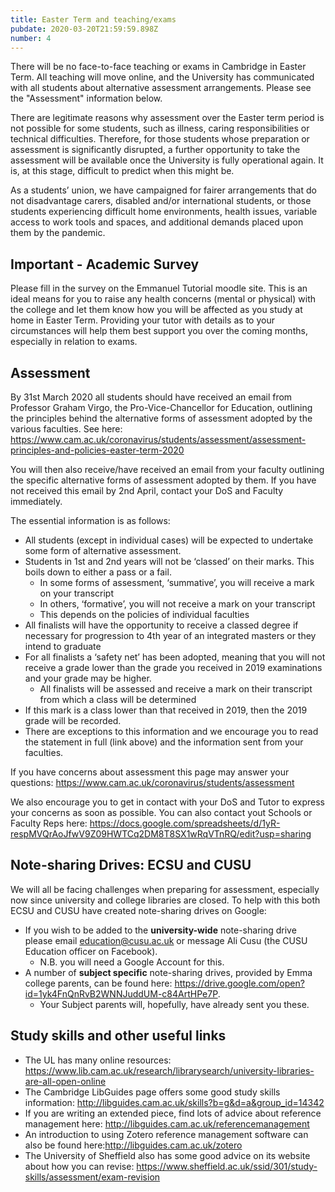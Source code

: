 ```yaml
---
title: Easter Term and teaching/exams
pubdate: 2020-03-20T21:59:59.898Z
number: 4
---
```

There will be no face-to-face teaching or exams in Cambridge in Easter Term. All teaching will move online, and the University has communicated with all students about alternative assessment arrangements. Please see the "Assessment" information below.

There are legitimate reasons why assessment over the Easter term period is not possible for some students, such as illness, caring responsibilities or technical difficulties. Therefore, for those students whose preparation or assessment is significantly disrupted, a further opportunity to take the assessment will be available once the University is fully operational again. It is, at this stage, difficult to predict when this might be. 

As a students’ union, we have campaigned for fairer arrangements that do not disadvantage carers, disabled and/or international students, or those students experiencing difficult home environments, health issues, variable access to work tools and spaces, and additional demands placed upon them by the pandemic. 

## Important - Academic Survey

Please fill in the survey on the Emmanuel Tutorial moodle site. This is an ideal means for you to raise any health concerns (mental or physical) with the college and let them know how you will be affected as you study at home in Easter Term. Providing your tutor with details as to your circumstances will help them best support you over the coming months, especially in relation to exams. 

## Assessment

By 31st March 2020 all students should have received an email from Professor Graham Virgo, the Pro-Vice-Chancellor for Education, outlining the principles behind the alternative forms of assessment adopted by the various faculties.  See here: https://www.cam.ac.uk/coronavirus/students/assessment/assessment-principles-and-policies-easter-term-2020

You will then also receive/have received an email from your faculty outlining the specific alternative forms of assessment adopted by them.  If you have not received this email by 2nd April, contact your DoS and Faculty immediately.

The essential information is as follows:

* All students (except in individual cases) will be expected to undertake some form of alternative assessment.
* Students in 1st and 2nd years will not be ‘classed’ on their marks.  This boils down to either a pass or a fail.
  * In some forms of assessment, ‘summative’, you will receive a mark on your transcript 
  * In others, ‘formative’, you will not receive a mark on your transcript 
  * This depends on the policies of individual faculties 
* All finalists will have the opportunity to receive a classed degree if necessary for progression to 4th year of an integrated masters or they intend to graduate 
* For all finalists a ‘safety net’ has been adopted, meaning that you will not receive a grade lower than the grade you received in 2019 examinations and your grade may be higher.
  * All finalists will be assessed and receive a mark on their transcript from which a class will be determined 
* If this mark is a class lower than that received in 2019, then the 2019 grade will be recorded.
* There are exceptions to this information and we encourage you to read the statement in full (link above) and the information sent from your faculties.  

If you have concerns about assessment this page may answer your questions: https://www.cam.ac.uk/coronavirus/students/assessment

We also encourage you to get in contact with your DoS and Tutor to express your concerns as soon as possible.  You can also contact yout Schools or Faculty Reps here: https://docs.google.com/spreadsheets/d/1yR-respMVQrAoJfwV9Z09HWTCq2DM8T8SX1wRqVTnRQ/edit?usp=sharing



## Note-sharing Drives: ECSU and CUSU

We will all be facing challenges when preparing for assessment, especially now since university and college libraries are closed.  To help with this both ECSU and CUSU have created note-sharing drives on Google: 

* If you wish to be added to the **university-wide** note-sharing drive please email education@cusu.ac.uk or message Ali Cusu (the CUSU Education officer on Facebook). 
  * N.B. you will need a Google Account for this.  
* A number of **subject specific** note-sharing drives, provided by Emma college parents, can be found here: https://drive.google.com/open?id=1yk4FnQnRvB2WNNJuddUM-c84ArtHPe7P. 
  * Your Subject parents will, hopefully, have already sent you these.

## Study skills and other useful links

* The UL has many online resources: https://www.lib.cam.ac.uk/research/librarysearch/university-libraries-are-all-open-online
* The Cambridge LibGuides page offers some good study skills information: http://libguides.cam.ac.uk/skills?b=g&d=a&group_id=14342
* If you are writing an extended piece, find lots of advice about reference management here: http://libguides.cam.ac.uk/referencemanagement
* An introduction to using Zotero reference management software can also be found here:http://libguides.cam.ac.uk/zotero
* The University of Sheffield also has some good advice on its website about how you can revise: https://www.sheffield.ac.uk/ssid/301/study-skills/assessment/exam-revision
